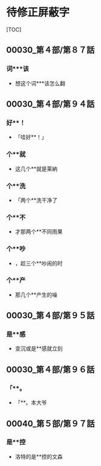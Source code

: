 # 待修正屏蔽字

[TOC]

## 00030_第４部/第８７話

### 词***该

- 想这个词***该怎么翻


## 00030_第４部/第９４話

### 好**！

- 「哇好**！」

### 个**就

- 这几个**就是莱納

### 个**洗

- 「两个**洗干净了

### 个**不

- 才那两个**不同雨果

### 个**吵

- ，趁三个**吵闹的时

### 个**产

- 那几个**产生的噪


## 00030_第４部/第９５話

### 是**感

- 变沉或是**感就立刻


## 00030_第４部/第９６話

### 「**。

- 「**。本大爷


## 00040_第５部/第９７話

### 是**控

- 洛特的是**控的文森
